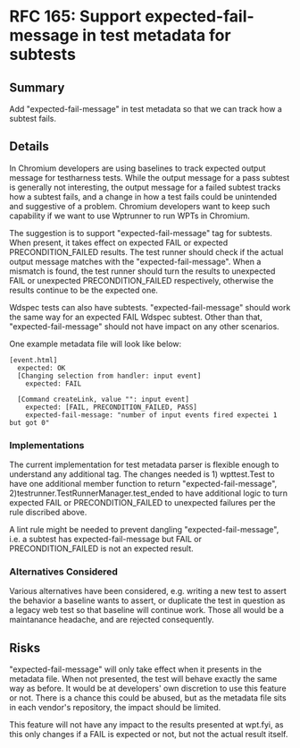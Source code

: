 # RFC 165: Support expected-fail-message in test metadata for subtests

## Summary

Add "expected-fail-message" in test metadata so that we can track how
a subtest fails.

## Details

In Chromium developers are using baselines to track expected output message
for testharness tests. While the output message for a pass subtest is
generally not interesting, the output message for a failed subtest tracks
how a subtest fails, and a change in how a test fails could be unintended
and suggestive of a problem. Chromium developers want to keep such capability
if we want to use Wptrunner to run WPTs in Chromium.

The suggestion is to support "expected-fail-message" tag for subtests. When
present, it takes effect on expected FAIL or expected PRECONDITION_FAILED
results. The test runner should check if the actual output message matches
with the "expected-fail-message". When a mismatch is found, the test runner
should turn the results to unexpected FAIL or unexpected PRECONDITION_FAILED
respectively, otherwise the results continue to be the expected one.

Wdspec tests can also have subtests. "expected-fail-message" should work the
same way for an expected FAIL Wdspec subtest. Other than that, "expected-fail-message"
should not have impact on any other scenarios.

One example metadata file will look like below:
```
[event.html]
  expected: OK
  [Changing selection from handler: input event]
    expected: FAIL

  [Command createLink, value "": input event]
    expected: [FAIL, PRECONDITION_FAILED, PASS]
    expected-fail-message: "number of input events fired expectei 1 but got 0"
```

### Implementations

The current implementation for test metadata parser is flexible enough to
understand any additional tag. The changes needed is 1) wpttest.Test to have one
additional member function to return "expected-fail-message",
2)testrunner.TestRunnerManager.test_ended to have additional logic to turn
expected FAIL or PRECONDITION_FAILED to unexpected failures per the rule
discribed above.

A lint rule might be needed to prevent dangling "expected-fail-message", i.e. a
subtest has expected-fail-message but FAIL or PRECONDITION_FAILED is not an
expected result.


### Alternatives Considered

Various alternatives have been considered, e.g. writing a new test to assert the
behavior a baseline wants to assert, or duplicate the test in question as a
legacy web test so that baseline will continue work. Those all would be a
maintanance headache, and are rejected consequently.

## Risks

"expected-fail-message" will only take effect when it presents in the metadata
file. When not presented, the test will behave exactly the same way as before.
It would be at developers' own discretion to use this feature or not. There is a
chance this could be abused, but as the metadata file sits in each vendor's
repository, the impact should be limited.

This feature will not have any impact to the results presented at wpt.fyi, as
this only changes if a FAIL is expected or not, but not the actual result
itself.
